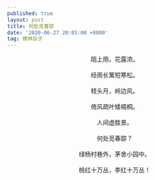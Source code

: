 ```yaml
---
published: true
layout: post
title: 何处觅春踪
date: '2020-06-27 20:05:00 +0800'
tag: 樵林后子
---
```

<div style="text-align:center;">
陌上雨，花露浓。<br><br>
经雨长篱短寒松。<br><br>
枝头月，岭边风。<br><br>
倚风疏叶矮梧桐。<br><br>
人间虚胜景。<br><br>
何处觅春踪？<br><br>
绿杨村巷外，茅舍小园中。<br><br>
桃红十万丛，李红十万丛！<div>

